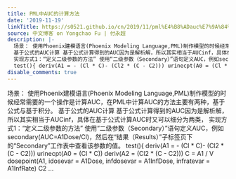 ```yaml
---
title: PML中AUC的计算方法
date: '2019-11-19'
linkTitle: https://s0521.github.io/cn/2019/11/pml%E4%B8%ADauc%E7%9A%84%E8%AE%A1%E7%AE%97%E6%96%B9%E6%B3%95/
source: 中文博客 on Yongchao Fu | 付永超
description: |-
  场景： 使用Phoenix建模语言(Phoenix Modeling Language,PML)制作模型的时候经常需要的一个操作是计算AUC，在PML中计算AUC的方法主要有两种，基于公式与基于积分。
  基于公式的AUC计算 基于公式计算得到的AUC因为是解析解，所以其实相当于AUCinf，具体在基于公式计算AUC时又可以细分为两类，
  实现方式1：“定义二级参数的方法” 使用“二级参数（Secondary）”语句定义AUC，例如secondary(AUC=A1Dose/Cl)，然后在“结果（Results）”子标签页下的“Secondary”工作表中查看该参数的值。
  test(){ deriv(A1 = - (Cl * C)- (Cl2 * (C - C2))) urinecpt(A0 = (Cl * C)) deriv(A2 = (Cl2 * (C - C2))) C = A1 / V dosepoint(A1, idosevar = A1Dose, infdosevar = A1InfDose, infratevar = A1InfRate) C2 ...
disable_comments: true
---
```

场景： 使用Phoenix建模语言(Phoenix Modeling Language,PML)制作模型的时候经常需要的一个操作是计算AUC，在PML中计算AUC的方法主要有两种，基于公式与基于积分。
基于公式的AUC计算 基于公式计算得到的AUC因为是解析解，所以其实相当于AUCinf，具体在基于公式计算AUC时又可以细分为两类，
实现方式1：“定义二级参数的方法” 使用“二级参数（Secondary）”语句定义AUC，例如secondary(AUC=A1Dose/Cl)，然后在“结果（Results）”子标签页下的“Secondary”工作表中查看该参数的值。
test(){ deriv(A1 = - (Cl * C)- (Cl2 * (C - C2))) urinecpt(A0 = (Cl * C)) deriv(A2 = (Cl2 * (C - C2))) C = A1 / V dosepoint(A1, idosevar = A1Dose, infdosevar = A1InfDose, infratevar = A1InfRate) C2 ...